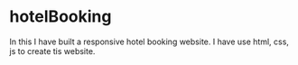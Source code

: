 # hotelBooking
In this I have built a responsive hotel booking website. I have use html, css, js to create tis website.
